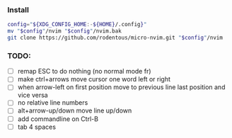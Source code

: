 ### Install

```bash
config="${XDG_CONFIG_HOME:-${HOME}/.config}"
mv "$config"/nvim "$config"/nvim.bak
git clone https://github.com/rodentous/micro-nvim.git "$config"/nvim
```

### TODO:

- [ ] remap ESC to do nothing (no normal mode fr)
- [ ] make ctrl+arrows move cursor one word left or right
- [ ] when arrow-left on first position move to previous line last position and vice versa
- [ ] no relative line numbers
- [ ] alt+arrow-up/down move line up/down
- [ ] add commandline on Ctrl-B
- [ ] tab 4 spaces
